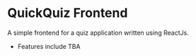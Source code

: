 # QuickQuiz Frontend

A simple frontend for a quiz application written using ReactJs.

  - Features include TBA
